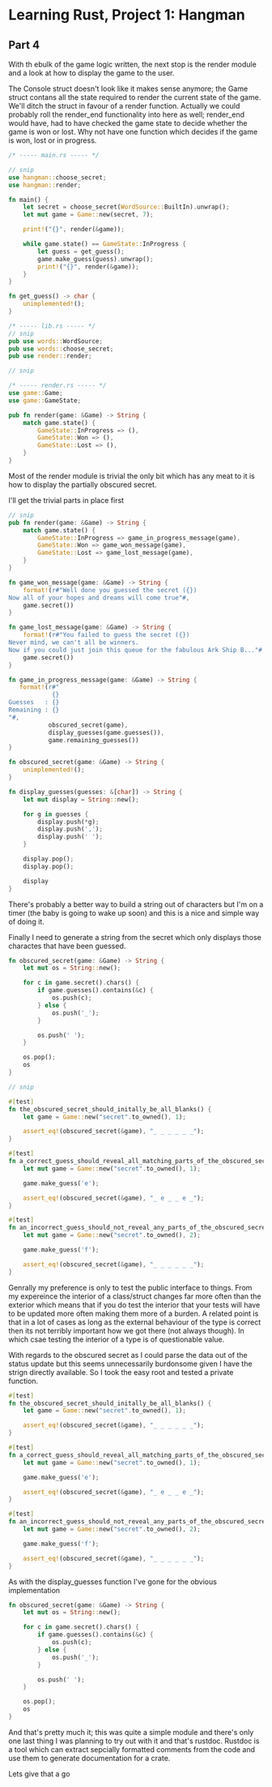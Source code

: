 # Learning Rust, Project 1: Hangman

## Part 4

With th ebulk of the game logic written, the next stop is the render
module and a look at how to display the game to the user.

The Console struct doesn't look like it makes sense anymore; the Game
struct contans all the state required to render the current state of
the game.  We'll ditch the struct in favour of a render
function. Actually we could probably roll the render_end functionality
into here as well; render_end would have, had to have checked the game
state to decide whether the game is won or lost. Why not have one
function which decides if the game is won, lost or in progress.

```rust
/* ----- main.rs ----- */

// snip
use hangman::choose_secret;
use hangman::render;

fn main() {
    let secret = choose_secret(WordSource::BuiltIn).unwrap();
    let mut game = Game::new(secret, 7);

    print!("{}", render(&game));

    while game.state() == GameState::InProgress {
        let guess = get_guess();
        game.make_guess(guess).unwrap();
        print!("{}", render(&game));
    }
}

fn get_guess() -> char {
    unimplemented!();
}

/* ----- lib.rs ----- */
// snip
pub use words::WordSource;
pub use words::choose_secret;
pub use render::render;

// snip

/* ----- render.rs ----- */
use game::Game;
use game::GameState;

pub fn render(game: &Game) -> String {
    match game.state() {
        GameState::InProgress => (),
        GameState::Won => (),
        GameState::Lost => (),
    }
}
```

Most of the render module is trivial the only bit which has any meat
to it is how to display the partially obscured secret.

I'll get the trivial parts in place first

```rust
// snip
pub fn render(game: &Game) -> String {
    match game.state() {
        GameState::InProgress => game_in_progress_message(game),
        GameState::Won => game_won_message(game),
        GameState::Lost => game_lost_message(game),
    }
}

fn game_won_message(game: &Game) -> String {
    format!(r#"Well done you guessed the secret ({})
Now all of your hopes and dreams will come true"#,
    game.secret())
}

fn game_lost_message(game: &Game) -> String {
    format!(r#"You failed to guess the secret ({})
Never mind, we can't all be winners.
Now if you could just join this queue for the fabulous Ark Ship B..."#,
    game.secret())
}

fn game_in_progress_message(game: &Game) -> String {
   format!(r#"
            {}
Guesses   : {}
Remaining : {}
"#,
           obscured_secret(game),
           display_guesses(game.guesses()),
           game.remaining_guesses()) 
}

fn obscured_secret(game: &Game) -> String {
    unimplemented!();
}

fn display_guesses(guesses: &[char]) -> String {
    let mut display = String::new();

    for g in guesses {
        display.push(*g);
        display.push(',');
        display.push(' ');
    }

    display.pop();
    display.pop();

    display
}
```

There's probably a better way to build a string out of characters but
I'm on a timer (the baby is going to wake up soon) and this is a nice
and simple way of doing it.

Finally I need to generate a string from the secret which only
displays those charactes that have been guessed.

```rust
fn obscured_secret(game: &Game) -> String {
    let mut os = String::new();

    for c in game.secret().chars() {
        if game.guesses().contains(&c) {
            os.push(c); 
        } else {
            os.push('_');
        }

        os.push(' ');
    }

    os.pop();
    os
}

// snip

#[test]
fn the_obscured_secret_should_initally_be_all_blanks() {
    let game = Game::new("secret".to_owned(), 1);

    assert_eq!(obscured_secret(&game), "_ _ _ _ _ _");
}

#[test]
fn a_correct_guess_should_reveal_all_matching_parts_of_the_obscured_secret() {
    let mut game = Game::new("secret".to_owned(), 1);

    game.make_guess('e');

    assert_eq!(obscured_secret(&game), "_ e _ _ e _");
}

#[test]
fn an_incorrect_guess_should_not_reveal_any_parts_of_the_obscured_secret() {
    let mut game = Game::new("secret".to_owned(), 2);

    game.make_guess('f');

    assert_eq!(obscured_secret(&game), "_ _ _ _ _ _");
}
```

Genrally my preference is only to test the public interface to
things. From my expereince the interior of a class/struct changes far
more often than the exterior which means that if you do test the
interior that your tests will have to be updated more often making
them more of a burden. A related point is that in a lot of cases as
long as the external behaviour of the type is correct then its not
terribly important how we got there (not always though). In which csae
testing the interior of a type is of questionable value.

With regards to the obscured secret as I could parse the data out of
the status update but this seems unnecessarily burdonsome given I have
the strign directly available. So I took the easy root and tested a
private function.

```rust
#[test]
fn the_obscured_secret_should_initally_be_all_blanks() {
    let game = Game::new("secret".to_owned(), 1);

    assert_eq!(obscured_secret(&game), "_ _ _ _ _ _");
}

#[test]
fn a_correct_guess_should_reveal_all_matching_parts_of_the_obscured_secret() {
    let mut game = Game::new("secret".to_owned(), 1);

    game.make_guess('e');

    assert_eq!(obscured_secret(&game), "_ e _ _ e _");
}

#[test]
fn an_incorrect_guess_should_not_reveal_any_parts_of_the_obscured_secret() {
    let mut game = Game::new("secret".to_owned(), 2);

    game.make_guess('f');

    assert_eq!(obscured_secret(&game), "_ _ _ _ _ _");
}
```

As with the display_guesses function I've gone for the obvious implementation

```rust
fn obscured_secret(game: &Game) -> String {
    let mut os = String::new();

    for c in game.secret().chars() {
        if game.guesses().contains(&c) {
            os.push(c);
        } else {
            os.push('_');
        }

        os.push(' ');
    }

    os.pop();
    os
}
```

And that's pretty much it; this was quite a simple module  and there's
only one last thing I was planning to try out with it and that's
rustdoc. Rustdoc is a tool which can extract sepcially formatted
comments from the code and use them to generate documentation for a
crate.

Lets give that a go



